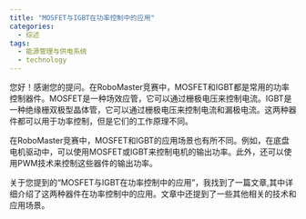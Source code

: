 ```yaml
---  
title: "MOSFET与IGBT在功率控制中的应用"  
categories:  
  - 综述  
tags: 
  - 能源管理与供电系统 
  - technology  
---  
```


您好！感谢您的提问。在RoboMaster竞赛中，MOSFET和IGBT都是常用的功率控制器件。MOSFET是一种场效应管，它可以通过栅极电压来控制电流。IGBT是一种绝缘栅双极型晶体管，它可以通过栅极电压来控制电流和漏极电流。这两种器件都可以用于功率控制，但是它们的工作原理不同。

在RoboMaster竞赛中，MOSFET和IGBT的应用场景也有所不同。例如，在底盘电机驱动中，可以使用MOSFET或IGBT来控制电机的输出功率。此外，还可以使用PWM技术来控制这些器件的输出功率。

关于您提到的“MOSFET与IGBT在功率控制中的应用”，我找到了一篇文章,其中详细介绍了这两种器件在功率控制中的应用。文章中还提到了一些其他相关的技术和应用场景。 
